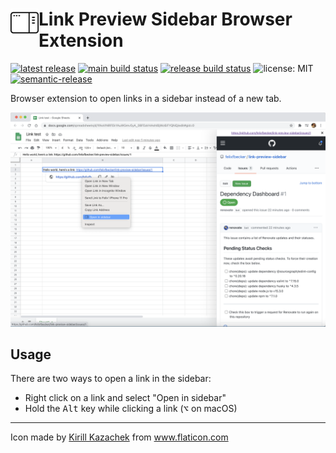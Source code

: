 <h1> <img src="images/icon.png" alt="Logo" height="45px" align="left"> Link Preview Sidebar Browser Extension</h1>

<!-- [![Chrome Web Store](https://img.shields.io/chrome-web-store/v/nfakpcpmhhilkdpphcjgnokknpbpdllg?logo=google-chrome&logoColor=white)](https://chrome.google.com/webstore/detail/link-preview-sidebar/nfakpcpmhhilkdpphcjgnokknpbpdllg) -->
<!-- [![Firefox Add-on](https://img.shields.io/amo/v/link-preview-sidebar?logo=firefox&logoColor=white&label=firefox+add-on)](https://addons.mozilla.org/en-US/firefox/addon/link-preview-sidebar/) -->

[![latest release](https://img.shields.io/github/v/release/felixfbecker/link-preview-sidebar)](https://github.com/felixfbecker/link-preview-sidebar/releases/latest)
[![main build status](https://img.shields.io/github/workflow/status/felixfbecker/link-preview-sidebar/build/main?label=main&logo=github)](https://github.com/felixfbecker/link-preview-sidebar/actions?query=branch%3Amain)
[![release build status](https://img.shields.io/github/workflow/status/felixfbecker/link-preview-sidebar/build/release?label=release&logo=github)](https://github.com/felixfbecker/link-preview-sidebar/actions?query=branch%3Arelease)
![license: MIT](https://img.shields.io/github/license/felixfbecker/link-preview-sidebar)
[![semantic-release](https://img.shields.io/badge/%20%20%F0%9F%93%A6%F0%9F%9A%80-semantic--release-e10079.svg)](https://github.com/semantic-release/semantic-release)

Browser extension to open links in a sidebar instead of a new tab.

![Screenshot](images/screenshot.png)

## Usage

There are two ways to open a link in the sidebar:

- Right click on a link and select "Open in sidebar"
- Hold the <kbd>Alt</kbd> key while clicking a link (<kbd>⌥</kbd> on macOS)

---

<div>Icon made by <a href="https://www.flaticon.com/authors/kirill-kazachek" title="Kirill Kazachek">Kirill Kazachek</a> from <a href="https://www.flaticon.com/" title="Flaticon">www.flaticon.com</a></div>
